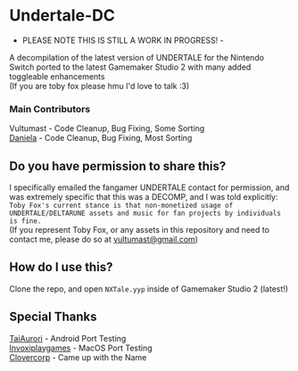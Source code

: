 # Undertale-DC
- PLEASE NOTE THIS IS STILL A WORK IN PROGRESS! -<br>

A decompilation of the latest version of UNDERTALE for the Nintendo Switch ported to the latest Gamemaker Studio 2 with many added toggleable enhancements<br>
(If you are toby fox please hmu I'd love to talk :3)
### Main Contributors
Vultumast - Code Cleanup, Bug Fixing, Some Sorting<br>
[Daniela](https://lethallava.land/@daniela) - Code Cleanup, Bug Fixing, Most Sorting

## Do you have permission to share this?
I specifically emailed the fangamer UNDERTALE contact for permission, and was extremely specific that this was a DECOMP, and I was told explicitly:<br>
``Toby Fox's current stance is that non-monetized usage of UNDERTALE/DELTARUNE assets and music for fan projects by individuals is fine.``<br>
(If you represent Toby Fox, or any assets in this repository and need to contact me, please do so at vultumast@gmail.com)

## How do I use this?
Clone the repo, and open ``NXTale.yyp`` inside of Gamemaker Studio 2 (latest!)

## Special Thanks
[TaiAurori](https://devkats.club) - Android Port Testing<br>
[Invoxiplaygames](https://ipg.pw/) - MacOS Port Testing<br>
[Clovercorp](https://twitter.com/silverparasoul) - Came up with the Name 
